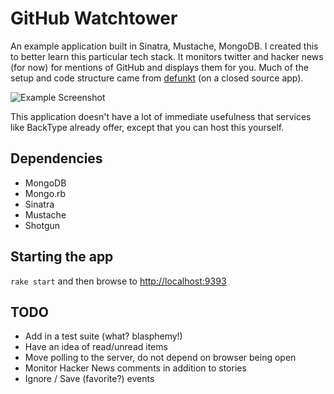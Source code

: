 # GitHub Watchtower

An example application built in Sinatra, Mustache, MongoDB.  I created this to better learn this particular tech stack.  It monitors twitter and hacker news (for now) for mentions of GitHub and displays them for you.  Much of the setup and code structure came from [defunkt](http://github.com/defunkt) (on a closed source app).

![Example Screenshot](http://share.kyleneath.com/captures/GitHub_Watchtower-20091213-144444.jpg)

This application doesn't have a lot of immediate usefulness that services like BackType already offer, except that you can host this yourself.

## Dependencies

* MongoDB
* Mongo.rb
* Sinatra
* Mustache
* Shotgun

## Starting the app

`rake start` and then browse to <http://localhost:9393>

## TODO

* Add in a test suite (what? blasphemy!)
* Have an idea of read/unread items
* Move polling to the server, do not depend on browser being open
* Monitor Hacker News comments in addition to stories
* Ignore / Save (favorite?) events
